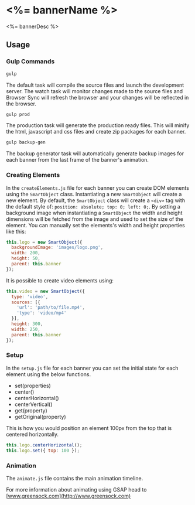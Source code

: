 # <%= bannerName %>

<%= bannerDesc %>


## Usage


### Gulp Commands

```bash
gulp
```
The default task will compile the source files and launch the development server. The watch task will monitor changes made to the source files and Browser Sync will refresh the browser and your changes will be reflected in the browser.

```bash
gulp prod
```
The production task will generate the production ready files. This will minify the html, javascript and css files and create zip packages for each banner.

```bash
gulp backup-gen
```
The backup generator task will automatically generate backup images for each banner from the last frame of the banner's animation.


### Creating Elements

In the `createElements.js` file for each banner you can create DOM elements using the `SmartObject` class. Instantiating a new `SmartObject` will create a new element. By default, the `SmartObject` class will create a `<div>` tag with the default style of: `position: absolute; top: 0; left: 0;`. By setting a background image when instantiating a `SmartObject` the width and height dimensions will be fetched from the image and used to set the size of the element. You can manually set the elements's width and height properties like this:

```js
this.logo = new SmartObject({
  backgroundImage: 'images/logo.png',
  width: 200,
  height: 50,
  parent: this.banner
});
```

It is possible to create video elements using:

```js
this.video = new SmartObject({
  type: 'video',
  sources: [{
    'url': 'path/to/file.mp4',
    'type': 'video/mp4'
  }],
  height: 300,
  width: 250,
  parent: this.banner
});
```


### Setup

In the `setup.js` file for each banner you can set the initial state for each element using the below functions.

* set(properties)
* center()
* centerHorizontal()
* centerVertical()
* get(property)
* getOriginal(property)

This is how you would position an element 100px from the top that is centered horizontally.

```js
this.logo.centerHorizontal();
this.logo.set({ top: 100 });
```


### Animation

The `animate.js` file contains the main animation timeline.

For more information about animating using GSAP head to [www.greensock.com](http://www.greensock.com)
